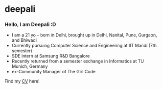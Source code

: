 # deepali

### Hello, I am Deepali :D

- I am a 21 yo – born in Delhi, brought up in Delhi, Nanital, Pune, Gurgaon, and Bhiwadi
- Currently pursuing Computer Science and Engineering at IIT Mandi (7th semester)
- SDE intern at Samsung R&D Bangalore 
- Recently returned from a semester exchange in Informatics at TU Munich, Germany 
- ex-Community Manager of The Girl Code 


Find my [CV](https://github.com/deepalisingh11/deepali/blob/main/DeepaliSingh_CV.pdf) here!
